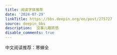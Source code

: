 ```yaml
---
title: 阅读字体推荐
date: '2024-07-29'
linkTitle: https://bbs.deepin.org/en/post/275727
source: deepin_bbs
description:  没事儿瞎转悠 
disable_comments: true
---
```

中文阅读推荐：寒蝉全
